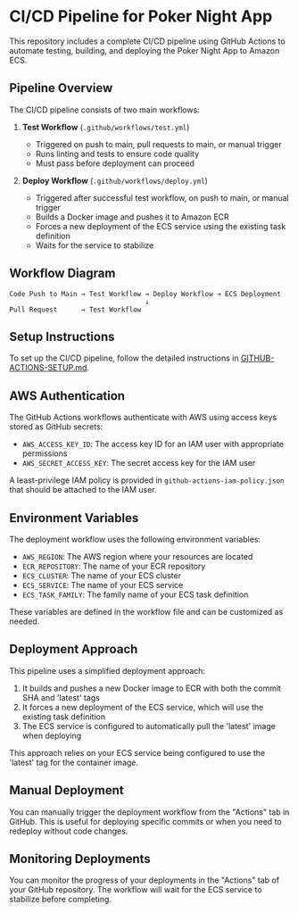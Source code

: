 # CI/CD Pipeline for Poker Night App

This repository includes a complete CI/CD pipeline using GitHub Actions to automate testing, building, and deploying the Poker Night App to Amazon ECS.

## Pipeline Overview

The CI/CD pipeline consists of two main workflows:

1. **Test Workflow** (`.github/workflows/test.yml`)

   - Triggered on push to main, pull requests to main, or manual trigger
   - Runs linting and tests to ensure code quality
   - Must pass before deployment can proceed

2. **Deploy Workflow** (`.github/workflows/deploy.yml`)
   - Triggered after successful test workflow, on push to main, or manual trigger
   - Builds a Docker image and pushes it to Amazon ECR
   - Forces a new deployment of the ECS service using the existing task definition
   - Waits for the service to stabilize

## Workflow Diagram

```
Code Push to Main → Test Workflow → Deploy Workflow → ECS Deployment
                                  ↓
Pull Request      → Test Workflow
```

## Setup Instructions

To set up the CI/CD pipeline, follow the detailed instructions in [GITHUB-ACTIONS-SETUP.md](GITHUB-ACTIONS-SETUP.md).

## AWS Authentication

The GitHub Actions workflows authenticate with AWS using access keys stored as GitHub secrets:

- `AWS_ACCESS_KEY_ID`: The access key ID for an IAM user with appropriate permissions
- `AWS_SECRET_ACCESS_KEY`: The secret access key for the IAM user

A least-privilege IAM policy is provided in `github-actions-iam-policy.json` that should be attached to the IAM user.

## Environment Variables

The deployment workflow uses the following environment variables:

- `AWS_REGION`: The AWS region where your resources are located
- `ECR_REPOSITORY`: The name of your ECR repository
- `ECS_CLUSTER`: The name of your ECS cluster
- `ECS_SERVICE`: The name of your ECS service
- `ECS_TASK_FAMILY`: The family name of your ECS task definition

These variables are defined in the workflow file and can be customized as needed.

## Deployment Approach

This pipeline uses a simplified deployment approach:

1. It builds and pushes a new Docker image to ECR with both the commit SHA and 'latest' tags
2. It forces a new deployment of the ECS service, which will use the existing task definition
3. The ECS service is configured to automatically pull the 'latest' image when deploying

This approach relies on your ECS service being configured to use the 'latest' tag for the container image.

## Manual Deployment

You can manually trigger the deployment workflow from the "Actions" tab in GitHub. This is useful for deploying specific commits or when you need to redeploy without code changes.

## Monitoring Deployments

You can monitor the progress of your deployments in the "Actions" tab of your GitHub repository. The workflow will wait for the ECS service to stabilize before completing.
